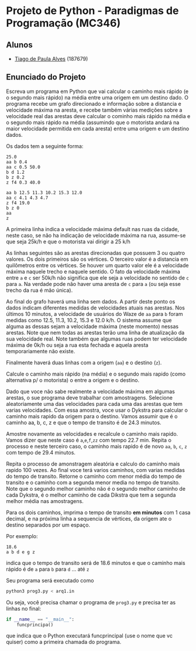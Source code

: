 # Projeto de Python - Paradigmas de Programação (MC346)

## Alunos

- [Tiago de Paula Alves](mailto:t187679@dac.unicamp.br) (187679)

## Enunciado do Projeto

 Escreva um programa em Python que vai calcular o caminho mais rápido (e o segundo mais rápido) na média entre uma origem em um destino dado. O programa recebe um grafo direcionado e informação sobre a distancia e velocidade máxima na aresta, e recebe também várias medições sobre a velocidade real das arestas deve calcular o cominho mais rápido na média e o segundo mais rápido na média (assumindo que o motorista andará na maior velocidade permitida em cada aresta) entre uma origem e um destino dados.

Os dados tem a seguinte forma:

```raw
25.0
aa b 0.4
aa c 0.5 50.0
b d 1.2
b z 0.2
z f4 0.3 40.0

aa b 12.5 11.3 10.2 15.3 12.0
aa c 4.1 4.3 4.7
z f4 19.0
b z 0
aa
z
```

A primeira linha indica a velocidade máxima default nas ruas da cidade, neste caso, se não ha indicação de velocidade máxima na rua, assume-se que seja 25k/h e que o motorista vai dirigir a 25 k/h

As linhas seguintes são as arestas direcionadas que possuem 3 ou quatro valores. Os dois primeiros são os vértices. O terceiro valor é a distancia em quilômetros entre os vértices. Se houver um quarto valor ele é a velocidade máxima naquele trecho e naquele sentido. O fato da velocidade máxima entre `a` e `c` ser 50k/h não significa que ele seja a velocidade no sentido de `c` para `a`. Na verdade pode não haver uma aresta de `c` para `a` (ou seja esse trecho da rua é mão única).

Ao final do grafo haverá uma linha sem dados. A partir deste ponto os dados indicam diferentes medidas de velocidades atuais nas arestas. Nos últimos 10 minutos, a velocidade de usuários do Waze de `aa` para `b` foram medidas como 12.5, 11.3, 10.2, 15.3 e 12.0 k/h. O sistema assume que alguma as dessas sejam a velocidade máxima (neste momento) nessas arestas. Note que nem todas as arestas terão uma linha de atualização da sua velocidade real. Note também que algumas ruas podem ter velocidade máxima de 0k/h ou seja a rua esta fechada e aquela aresta temporariamente não existe.

Finalmente haverá duas linhas com a origem (`aa`) e o destino (`z`).

Calcule o caminho mais rápido (na média) e o segundo mais rapido (como alternativa p/ o motorista) o entre a origem e o destino.

Dado que voce não sabe realmente a velocidade máxima em algumas arestas, o sue programa deve trabalhar com amostragens. Selecione aleatoriamente uma das velocidades para cada uma das arestas que tem varias velocidades. Com essa amostra, voce usar o Dykstra para calcular o caminho mais rapido da origem para o destino. Vamos assumir que é o caminho aa, b, c, z e que o tempo de transito é de 24.3 minutos.

Amostre novamente as velocidades e recalcule o caminho mais rapido. Vamos dizer que neste caso é `a`,`e`,`f`,`zz` com tempo 22.7 min. Repita o processo e neste terceiro caso, o caminho mais rapido é de novo `aa`, `b`, `c`, `z` com tempo de 29.4 minutos.

Repita o processo de amonstragem aleatória e calculo do caminho mais rapido 100 vezes. Ao final voce terá varios caminhos, com varias medidas do tempo de transito. Retorne o caminho com menor média do tempo de transito e o caminho com a segunda menor media no tempo de transito. Note que o segundo melhor caminho não é o segundo melhor caminho de cada Dykstra, é o melhor caminho de cada Dikstra que tem a segunda melhor média nas amostragens.

Para os dois caminhos, imprima o tempo de transito **em minutos** com 1 casa decimal, e na próxima linha a sequencia de vértices, da origem ate o destino separados por um espaço.

Por exemplo:

```raw
18.6
a b d e g z
```

indica que o tempo de transito será de 18.6 minutos e que o caminho mais rápido é de `a` para `b` para `d` … até `z`

Seu programa será executado como

```bash
python3 prog3.py < arq1.in
```

Ou seja, você precisa chamar o programa de `prog3.py` e precisa ter as linhas no final:

```python
if __name__ == "__main__":
    funcprincipa()
```

que indica que o Python executará funcprincipal (use o nome que vc quiser) como a primeira chamada do programa.
